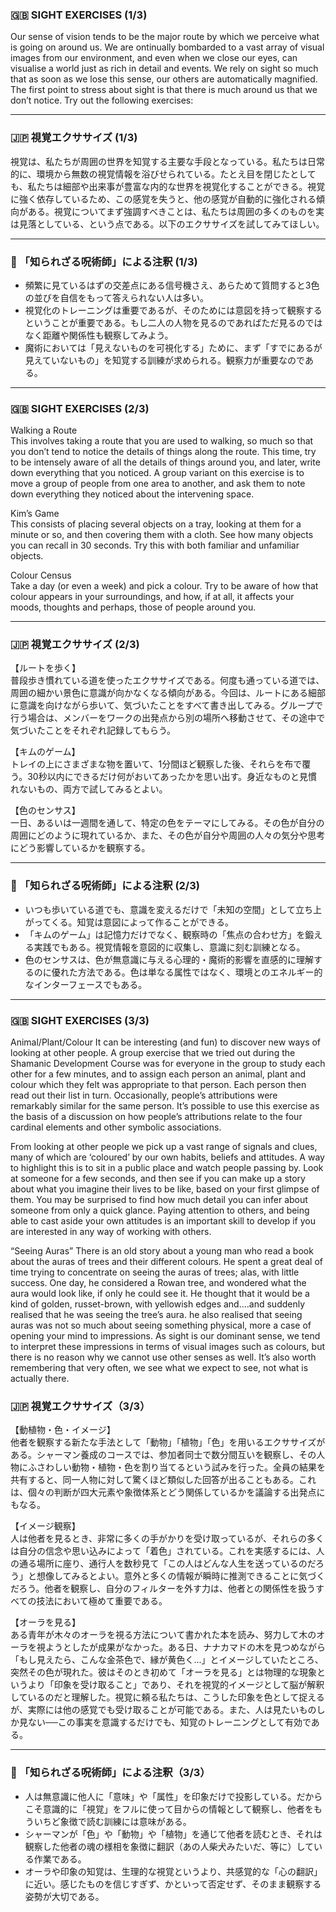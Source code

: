 ### 🇬🇧 SIGHT EXERCISES (1/3)

Our sense of vision tends to be the major route by which we perceive what is going on around us. We are ontinually bombarded to a vast array of visual images from our environment, and even when we close our eyes, can visualise a world just as rich in detail and events. We rely on sight so much that as soon as we lose this sense, our others are automatically magnified. The first point to stress about sight is that there is much around us that we don’t notice. Try out the following exercises:

---

### 🇯🇵 視覚エクササイズ (1/3)

視覚は、私たちが周囲の世界を知覚する主要な手段となっている。私たちは日常的に、環境から無数の視覚情報を浴びせられている。たとえ目を閉じたとしても、私たちは細部や出来事が豊富な内的な世界を視覚化することができる。視覚に強く依存しているため、この感覚を失うと、他の感覚が自動的に強化される傾向がある。視覚についてまず強調すべきことは、私たちは周囲の多くのものを実は見落としている、という点である。以下のエクササイズを試してみてほしい。

---

### 🐌 「知られざる呪術師」による注釈 (1/3)

- 頻繁に見ているはずの交差点にある信号機さえ、あらためて質問すると3色の並びを自信をもって答えられない人は多い。
- 視覚化のトレーニングは重要であるが、そのためには意図を持って観察するということが重要である。もし二人の人物を見るのであればただ見るのではなく距離や関係性も観察してみよう。
- 魔術においては「見えないものを可視化する」ために、まず「すでにあるが見えていないもの」を知覚する訓練が求められる。観察力が重要なのである。

---

### 🇬🇧 SIGHT EXERCISES (2/3)

Walking a Route  
This involves taking a route that you are used to walking, so much so that you don’t tend to notice the details of things along the route. This time, try to be intensely aware of all the details of things around you, and later, write down everything that you noticed. A group variant on this exercise is to move a group of people from one area to another, and ask them to note down everything they noticed about the intervening space.

Kim’s Game  
This consists of placing several objects on a tray, looking at them for a minute or so, and then covering them with a cloth. See how many objects you can recall in 30 seconds. Try this with both familiar and unfamiliar objects.

Colour Census  
Take a day (or even a week) and pick a colour. Try to be aware of how that colour appears in your surroundings, and how, if at all, it affects your moods, thoughts and perhaps, those of people around you.

---

### 🇯🇵 視覚エクササイズ (2/3)

【ルートを歩く】  
普段歩き慣れている道を使ったエクササイズである。何度も通っている道では、周囲の細かい景色に意識が向かなくなる傾向がある。今回は、ルートにある細部に意識を向けながら歩いて、気づいたことをすべて書き出してみる。グループで行う場合は、メンバーをワークの出発点から別の場所へ移動させて、その途中で気づいたことをそれぞれ記録してもらう。

【キムのゲーム】  
トレイの上にさまざまな物を置いて、1分間ほど観察した後、それらを布で覆う。30秒以内にできるだけ何がおいてあったかを思い出す。身近なものと見慣れないもの、両方で試してみるとよい。

【色のセンサス】  
一日、あるいは一週間を通して、特定の色をテーマにしてみる。その色が自分の周囲にどのように現れているか、また、その色が自分や周囲の人々の気分や思考にどう影響しているかを観察する。

---

### 🐌 「知られざる呪術師」による注釈 (2/3)

- いつも歩いている道でも、意識を変えるだけで「未知の空間」として立ち上がってくる。知覚は意図によって作ることができる。
- 「キムのゲーム」は記憶力だけでなく、観察時の「焦点の合わせ方」を鍛える実践でもある。視覚情報を意図的に収集し、意識に刻む訓練となる。
- 色のセンサスは、色が無意識に与える心理的・魔術的影響を直感的に理解するのに優れた方法である。色は単なる属性ではなく、環境とのエネルギー的なインターフェースでもある。

---

### 🇬🇧 SIGHT EXERCISES (3/3)

Animal/Plant/Colour
It can be interesting (and fun) to discover new ways of looking at other people. A group exercise that we tried out during the Shamanic Development Course was for everyone in the group to study each other for a few minutes, and to assign each person an animal, plant and colour which they felt was appropriate to that person. Each person then read out their list in turn. Occasionally, people’s attributions were remarkably similar for the same person. It’s possible to use this exercise as the basis of a discussion on how people’s attributions relate to the four cardinal elements and other symbolic associations.

From looking at other people we pick up a vast range of signals and clues, many of which are ‘coloured’ by our own habits, beliefs and attitudes. A way to highlight this is to sit in a public place and watch people passing by. Look at someone for a few seconds, and then see if you can make up a story about what you imagine their lives to be like, based on your first glimpse of them. You may be surprised to find how much detail you can infer about someone from only a quick glance. Paying attention to others, and being able to cast aside your own attitudes is an important skill to develop if you are interested in any way of working with others.

“Seeing Auras”
There is an old story about a young man who read a book about the auras of trees and their different colours. He spent a great deal of time trying to concentrate on seeing the auras of trees; alas, with little success. One day, he considered a Rowan tree, and wondered what the aura would look like, if only he could see it. He thought that it would be a kind of golden, russet-brown, with yellowish edges and....and suddenly realised that he was seeing the tree’s aura. he also realised that seeing auras was not so much about seeing something physical, more a case of opening your mind to impressions. As sight is our dominant sense, we tend to interpret these impressions in terms of visual images such as colours, but there is no reason why we cannot use other senses as well. It’s also worth remembering that very often, we see what we expect to see, not what is actually there.

### 🇯🇵 視覚エクササイズ（3/3）

【動植物・色・イメージ】  
他者を観察する新たな手法として「動物」「植物」「色」を用いるエクササイズがある。シャーマン養成のコースでは、参加者同士で数分間互いを観察し、その人物にふさわしい動物・植物・色を割り当てるという試みを行った。全員の結果を共有すると、同一人物に対して驚くほど類似した回答が出ることもある。これは、個々の判断が四大元素や象徴体系とどう関係しているかを議論する出発点にもなる。

【イメージ観察】  
人は他者を見るとき、非常に多くの手がかりを受け取っているが、それらの多くは自分の信念や思い込みによって「着色」されている。これを実感するには、人の通る場所に座り、通行人を数秒見て「この人はどんな人生を送っているのだろう」と想像してみるとよい。意外と多くの情報が瞬時に推測できることに気づくだろう。他者を観察し、自分のフィルターを外す力は、他者との関係性を扱うすべての技法において極めて重要である。

【オーラを見る】  
ある青年が木々のオーラを視る方法について書かれた本を読み、努力して木のオーラを視ようとしたが成果がなかった。ある日、ナナカマドの木を見つめながら「もし見えたら、こんな金茶色で、縁が黄色く...」とイメージしていたところ、突然その色が現れた。彼はそのとき初めて「オーラを見る」とは物理的な現象というより「印象を受け取ること」であり、それを視覚的イメージとして脳が解釈しているのだと理解した。視覚に頼る私たちは、こうした印象を色として捉えるが、実際には他の感覚でも受け取ることが可能である。また、人は見たいものしか見ない──この事実を意識するだけでも、知覚のトレーニングとして有効である。

---

### 🐌 「知られざる呪術師」による注釈（3/3）

- 人は無意識に他人に「意味」や「属性」を印象だけで投影している。だからこそ意識的に「視覚」をフルに使って目からの情報として観察し、他者をもういちど象徴で読む訓練には意味がある。
- シャーマンが「色」や「動物」や「植物」を通じて他者を読むとき、それは観察した他者の魂の様相を象徴に翻訳（あの人柴犬みたいだ、等に）している作業である。
- オーラや印象の知覚は、生理的な視覚というより、共感覚的な「心の翻訳」に近い。感じたものを信じすぎず、かといって否定せず、そのまま観察する姿勢が大切である。
